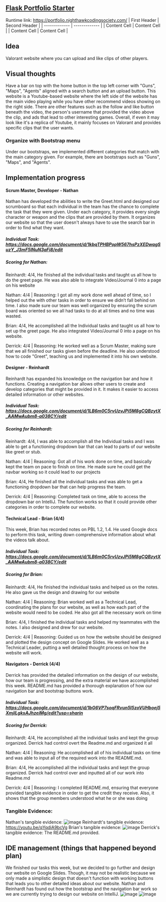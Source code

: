 ## [Flask Portfolio Starter](https://nighthawkcodingsociety.com/projectsearch/details/Flask%20Portfolio%20Starter)
Runtime link: https://portfolio.nighthawkcodingsociety.com/
| First Header  | Second Header | | ------------- | ------------- | | Content Cell  | Content Cell  | | Content Cell  | Content Cell  |

## Idea
Valorant website where you can upload and like clips of other players.

## Visual thoughts
Have a bar on top with the home button in the top left corner with "Guns", "Maps", "Agents" aligned with a search button and an upload button. This website is a Youtube-based website where the left side of the website has the main video playing while you have other recommend videos showing on the right side. There are other features such as the follow and like button beneath the video, the person's username that provided the video above the clip, and ads that lead to other interesting games. Overall, if even it may look like it's a replica of Youtube, it mainly focuses on Valorant and provides specific clips that the user wants.

### Organize with Bootstrap menu
Under our bootstraps, we implemented different categories that match with the main category given. For example, there are bootstraps such as "Guns", "Maps", and "Agents".

## Implementation progress 
#### Scrum Master, Developer - Nathan 
Nathan has developed the abilities to write the Greet.html and designed our scrumboard so that each individual in the team has the chance to complete the task that they were given. Under each category, it provides every single character or weapon and the clips that are provided by them. It organizes our website so that the user doesn't always have to use the search bar in order to find what they want.
##### Individual Task: https://docs.google.com/document/d/1kbqTPHBPopW567hsPzXEDwqgSuzY_J3mF5lNuN3aFi8/edit
##### Scoring for Nathan:
Reinhardt: 4/4, He finished all the individual tasks and taught us all how to do the greet page. He was also able to integrate Video/Journal 0 into a page on his website

Nathan: 4/4 | Reasoning: I got all my work done well ahead of time, so I helped out the with other tasks in order to ensure we didn’t fall behind on time. I also made sure our team was well organized by ensuring the scrum board was oriented so we all had tasks to do at all times and no time was wasted.

Brian: 4/4, He accomplished all the Individual tasks and taught us all how to set up the greet page. He also integrated Video/Journal 0 into a page on his website.

Derrick: 4/4 | Reasoning: He worked well as a Scrum Master, making sure that we all finished our tasks given before the deadline.  He also understood how to code "Greet", teaching us and implemented it into his own website.
#### Designer - Reinhardt 
Reinhardt has expanded his knowledge on the navigation bar and how it functions. Creating a navigation bar allows other users to create and develop categories that might be provided in it. It makes it easier to access detailed information or other websites.
##### Individual Task: https://docs.google.com/document/d/1LB6m0C5rvUzvJPi5M8gCQBzytX_AAMwAubm8-a038CY/edit
##### Scoring for Reinhardt: 
Reinhardt: 4/4, I was able to accomplish all the Individual tasks and I was able to get a functioning dropdown bar that can lead to parts of our website like greet or stub.

Nathan: 4/4 | Reasoning: Got all of his work done on time, and basically kept the team on pace to finish on time. He made sure he could get the navbar working so it could lead to our projects

Brian: 4/4, He finished all the individual tasks and was able to get a functioning dropdown bar that can help progress the team.

Derrick: 4/4 | Reasoning: Completed task on time, able to access the dropdown bar on IntelliJ. The function works so that it could provide other categories in order to complete our website.
#### Technical Lead - Brian (4/4)
This week, Brian has recorded notes on PBL 1.2, 1.4. He used Google docs to perform this task, writing down comprehensive information about what the videos talk about. 
##### Individual Task: https://docs.google.com/document/d/1LB6m0C5rvUzvJPi5M8gCQBzytX_AAMwAubm8-a038CY/edit
##### Scoring for Brian:
Reinhardt: 4/4, He finished the individual tasks and helped us on the notes. He also gave us the design and drawing for our website

Nathan: 4/4 | Reasoning: Brian worked well as a Technical Lead, coordinating the plans for our website, as well as how each part of the website would need to be coded. He also got all the necessary work on time

Brian: 4/4, I finished the individual tasks and helped my teammates with the notes. I also designed and drew for our website.

Derrick: 4/4 | Reasoning: Guided us on how the website should be designed and plotted the design concept on Google Slides. He worked well as a Technical Leader, putting a well detailed thought process on how the website will work.
#### Navigators - Derrick (4/4)
Derrick has provided the detailed information on the design of our website, how our team is progressing, and the extra material we have accomplished this week. README.md has provided a thorough explanation of how our navigation bar and bootstrap buttons work.
##### Individual Task: https://docs.google.com/document/d/1bG6VP7soqFRvun5I5zoVUHboej5XmjlLgksAJhzeiMg/edit?usp=sharin
##### Scoring for Derrick: 
Reinhardt: 4/4, He accomplished all the individual tasks and kept the group organized. Derrick had control overt the Readme.md and organized it all

Nathan: 4/4 | Reasoning: He accomplished all of his individual tasks on time and was able to input all of the required work into the README.md.

Brian: 4/4, He accomplished all the individual tasks and kept the group organized. Derrick had control over and inputted all of our work into Readme.md

Derrick: 4/4 | Reasoning: I completed README.md, ensuring that everyone provided tangible evidence in order to get the credit they receive. Also, it shows that the group members understood what he or she was doing
### Tangible Evidence:
Nathan's tangible evidence: ![image](https://user-images.githubusercontent.com/89278326/132079639-72c2348d-e5e5-4c0e-9457-18ca27374a99.png)
Reinhardt's tangible evidence: https://youtu.be/qYqdiA9bcVg 
Brian's tangible evidence: ![image](https://user-images.githubusercontent.com/89278326/132078853-bae362de-f8b5-4220-98e8-17e118a4f153.png)
Derrick's tangible evidence: The README.md provided.
## IDE management (things that happened beyond plan)
We finished our tasks this week, but we decided to go further and design our website on Google Slides. Though, it may not be realistic because we only made a simplistic design that doesn't function with working buttons that leads you to other detailed ideas about our website. Nathan and Reinhardt has found out how the bootstrap and the navigation bar work so we are currently trying to design our website on IntelliJ.
![image](https://user-images.githubusercontent.com/89278326/131947167-4570d6fb-dc4d-425d-83c1-86443ad53c5c.png)
![image](https://user-images.githubusercontent.com/89278326/132065975-16978d82-3176-4487-9a61-81f9da8d6fdb.png)



